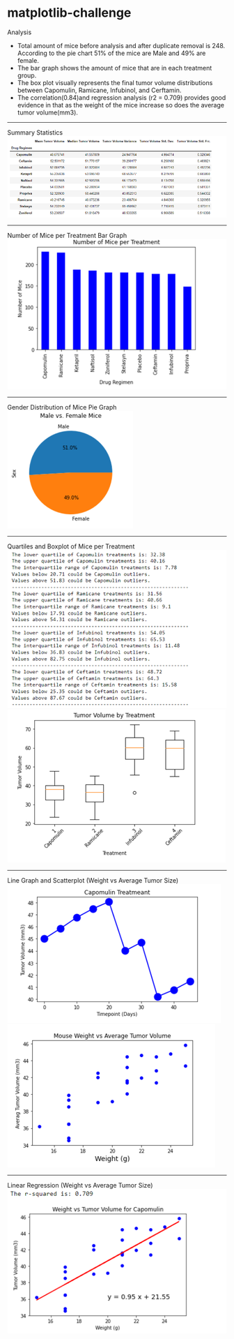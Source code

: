 # matplotlib-challenge

Analysis
- Total amount of mice before analysis and after duplicate removal is 248. According to the pie chart 51% of the mice are Male and 49% are female.
- The bar graph shows the amount of mice that are in each treatment group.
- The box plot visually represents the final tumor volume distributions between Capomulin, Ramicane, Infubinol, and Cerftamin.
- The correlation(0.84)and regression analysis (r2 = 0.709) provides good evidence in that as the weight of the mice increase so does the average tumor volume(mm3).

_______________________________________________________________________________________

Summary Statistics
![image](https://github.com/oas95/matplotlib-challenge/blob/main/Pymaceuticals/images/Summary_Stats.png)

_______________________________________________________________________________________

Number of Mice per Treatment Bar Graph
![image](https://github.com/oas95/matplotlib-challenge/blob/main/Pymaceuticals/images/NumMice_perTreatment.png)

_______________________________________________________________________________________

Gender Distribution of Mice Pie Graph
![image](https://github.com/oas95/matplotlib-challenge/blob/main/Pymaceuticals/images/Gender_Distribution.png)

_______________________________________________________________________________________

Quartiles and Boxplot of Mice per Treatment
![image](https://github.com/oas95/matplotlib-challenge/blob/main/Pymaceuticals/images/Quartilespng.png) 
![image](https://github.com/oas95/matplotlib-challenge/blob/main/Pymaceuticals/images/BoxPlot.png)

_______________________________________________________________________________________

Line Graph and Scatterplot (Weight vs Average Tumor Size)
![image](https://github.com/oas95/matplotlib-challenge/blob/main/Pymaceuticals/images/Lineplot.png)
![image](https://github.com/oas95/matplotlib-challenge/blob/main/Pymaceuticals/images/Scatterplot.png)

_______________________________________________________________________________________

Linear Regression (Weight vs Average Tumor Size)
![image](https://github.com/oas95/matplotlib-challenge/blob/main/Pymaceuticals/images/LinearRegression.png)
